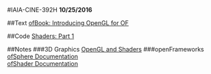 #IAIA-CINE-392H
**10/25/2016**

##Text
[ofBook: Introducing OpenGL for OF](http://openframeworks.cc/ofBook/chapters/openGL.html)  

##Code
[Shaders: Part 1](../c++/024_Shaders_Part1)  

##Notes 
###3D Graphics
[OpenGL and Shaders](https://goo.gl/1BGg1b)
###openFrameworks
[ofSphere Documentation](http://openframeworks.cc/documentation/3d/ofSpherePrimitive/)  
[ofShader Documentation](http://openframeworks.cc/documentation/gl/ofShader/)